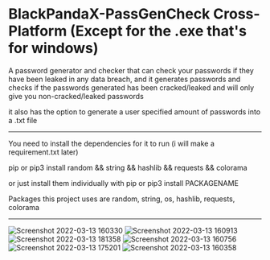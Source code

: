 # BlackPandaX-PassGenCheck Cross-Platform (Except for the .exe that's for windows)
A password generator and checker that can check your passwords if they have been leaked in any data breach,
and it generates passwords and checks if the passwords generated has been cracked/leaked and will only give you non-cracked/leaked passwords

it also has the option to generate a user specified amount of passwords into a .txt file



___________________________________________________________________________________________________________________________________________________________________________________




You need to install the dependencies for it to run (i will make a requirement.txt later)

pip or pip3 install random && string && hashlib && requests && colorama

or just install them individually with pip or pip3 install PACKAGENAME

Packages this project uses are random, string, os, hashlib, requests, colorama

___________________________________________________________________________________________________________________________________________________________________________________


![Screenshot 2022-03-13 160330](https://user-images.githubusercontent.com/64810034/158066233-d60f7e1b-876f-4ec7-bcd7-fdef510ea018.png)
![Screenshot 2022-03-13 160913](https://user-images.githubusercontent.com/64810034/158070209-a3a53233-ce5a-430f-84a3-67e53276966d.png)
![Screenshot 2022-03-13 181358](https://user-images.githubusercontent.com/64810034/158071099-c00c9e2b-91bd-41dc-996e-8b3d3b7c90b8.png)
![Screenshot 2022-03-13 160756](https://user-images.githubusercontent.com/64810034/158066247-35f3cd4f-80b4-4d87-8984-135da67cd276.png)
![Screenshot 2022-03-13 175201](https://user-images.githubusercontent.com/64810034/158070201-d934363c-549b-4491-b547-86f2dc4518c5.png)
![Screenshot 2022-03-13 160358](https://user-images.githubusercontent.com/64810034/158070204-71d54d07-6b30-403b-934b-cffbfe89896f.png)

